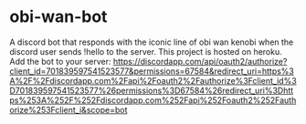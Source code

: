 # obi-wan-bot

A discord bot that responds with the iconic line of obi wan kenobi when the discord user sends !hello to the server.
This project is hosted on heroku.
Add the bot to your server: https://discordapp.com/api/oauth2/authorize?client_id=701839597541523577&permissions=67584&redirect_uri=https%3A%2F%2Fdiscordapp.com%2Fapi%2Foauth2%2Fauthorize%3Fclient_id%3D701839597541523577%26permissions%3D67584%26redirect_uri%3Dhttps%253A%252F%252Fdiscordapp.com%252Fapi%252Foauth2%252Fauthorize%253Fclient_i&scope=bot